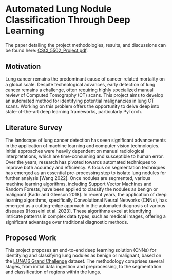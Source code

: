 # Automated Lung Nodule Classification Through Deep Learning
The paper detailing the project methodologies, results, and discussions can be found here: [CSCI_5502_Project.pdf](CSCI_5502_Project.pdf).

## Motivation
Lung cancer remains the predominant cause of cancer-related mortality on a global scale. Despite technological advances, early detection of lung cancer remains a challenge, often requiring highly specialized manual review of Computed Tomography (CT) scans. This project aims to develop an automated method for identifying potential malignancies in lung CT scans. Working on this problem offers the opportunity to delve deep into state-of-the-art deep learning frameworks, particularly PyTorch.

## Literature Survey
The landscape of lung cancer detection has seen significant advancements in the application of machine learning and computer vision technologies. Initial approaches were heavily dependent on manual radiological interpretations, which are time-consuming and susceptible to human error. Over the years, research has pivoted towards automated techniques to improve both accuracy and efficiency. A focus on segmentation techniques has emerged as an essential pre-processing step to isolate lung nodules for further analysis [Wang 2022]. Once nodules are segmented, various machine learning algorithms, including Support Vector Machines and Random Forests, have been applied to classify the nodules as benign or malignant [Kadir and Gleeson 2018]. In recent years, the application of deep learning algorithms, specifically Convolutional Neural Networks (CNNs), has emerged as a cutting-edge approach in the automated diagnosis of various diseases [Hosseini et al. 2023]. These algorithms excel at identifying intricate patterns in complex data types, such as medical images, offering a significant advantage over traditional diagnostic methods.

## Proposed Work
This project proposes an end-to-end deep learning solution (CNNs) for identifying and classifying lung nodules as benign or malignant, based on the [LUNA16 Grand Challenge](https://luna16.grand-challenge.org) dataset. The methodology comprises several stages, from initial data ingestion and preprocessing, to the segmentation and classification of regions within the lungs.
